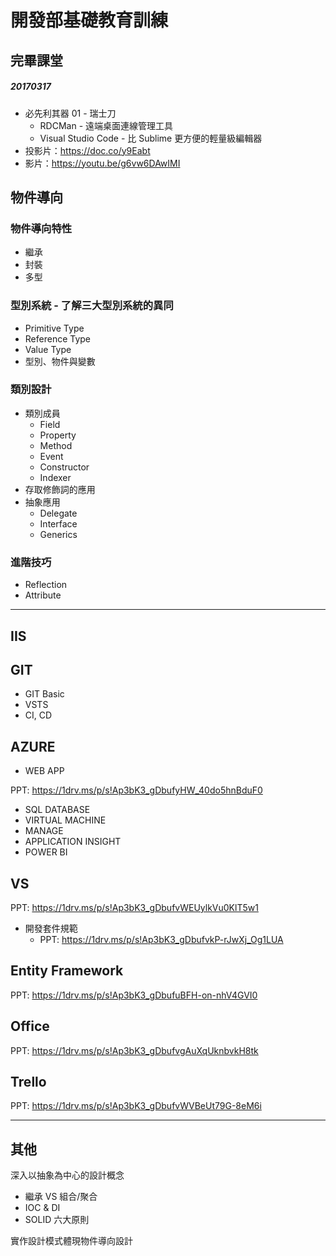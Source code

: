 # 開發部基礎教育訓練

## 完畢課堂

##### 20170317
  - 必先利其器 01 - 瑞士刀
    - RDCMan - 遠端桌面連線管理工具
    - Visual Studio Code - 比 Sublime 更方便的輕量級編輯器
  - 投影片：<https://doc.co/y9Eabt>
  - 影片：<https://youtu.be/g6vw6DAwIMI>

## 物件導向

### 物件導向特性

- 繼承
- 封裝
- 多型

### 型別系統 - 了解三大型別系統的異同

- Primitive Type
- Reference Type
- Value Type
- 型別、物件與變數

### 類別設計

- 類別成員
  - Field
  - Property
  - Method
  - Event
  - Constructor
  - Indexer
- 存取修飾詞的應用
- 抽象應用
  - Delegate
  - Interface
  - Generics

### 進階技巧

- Reflection
- Attribute

---

## IIS

## GIT
- GIT Basic
- VSTS
- CI, CD

## AZURE

- WEB APP

PPT: <https://1drv.ms/p/s!Ap3bK3_gDbufyHW_40do5hnBduF0>

- SQL DATABASE
- VIRTUAL MACHINE
- MANAGE
- APPLICATION INSIGHT
- POWER BI

## VS
PPT: <https://1drv.ms/p/s!Ap3bK3_gDbufvWEUylkVu0KlT5w1>

- 開發套件規範
  - PPT: <https://1drv.ms/p/s!Ap3bK3_gDbufvkP-rJwXj_Og1LUA>

## Entity Framework
PPT: <https://1drv.ms/p/s!Ap3bK3_gDbufuBFH-on-nhV4GVI0>

## Office
PPT: <https://1drv.ms/p/s!Ap3bK3_gDbufvgAuXqUknbvkH8tk>

## Trello
PPT: <https://1drv.ms/p/s!Ap3bK3_gDbufvWVBeUt79G-8eM6i>

---

## 其他

深入以抽象為中心的設計概念

- 繼承 VS 組合/聚合
- IOC & DI
- SOLID 六大原則

實作設計模式體現物件導向設計
